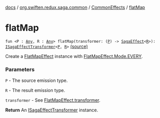 [docs](../../index.md) / [org.swiften.redux.saga.common](../index.md) / [CommonEffects](index.md) / [flatMap](./flat-map.md)

# flatMap

`fun <P : `[`Any`](https://kotlinlang.org/api/latest/jvm/stdlib/kotlin/-any/index.html)`, R : `[`Any`](https://kotlinlang.org/api/latest/jvm/stdlib/kotlin/-any/index.html)`> flatMap(transformer: (`[`P`](flat-map.md#P)`) -> `[`SagaEffect`](../-saga-effect/index.md)`<`[`R`](flat-map.md#R)`>): `[`ISagaEffectTransformer`](../-i-saga-effect-transformer.md)`<`[`P`](flat-map.md#P)`, `[`R`](flat-map.md#R)`>` [(source)](https://github.com/protoman92/KotlinRedux/tree/master/common/common-saga/src/main/kotlin/org/swiften/redux/saga/common/CommonEffects.kt#L63)

Create a [FlatMapEffect](../-flat-map-effect/index.md) instance with [FlatMapEffect.Mode.EVERY](../-flat-map-effect/-mode/-e-v-e-r-y.md).

### Parameters

`P` - The source emission type.

`R` - The result emission type.

`transformer` - See [FlatMapEffect.transformer](../-flat-map-effect/transformer.md).

**Return**
An [ISagaEffectTransformer](../-i-saga-effect-transformer.md) instance.

